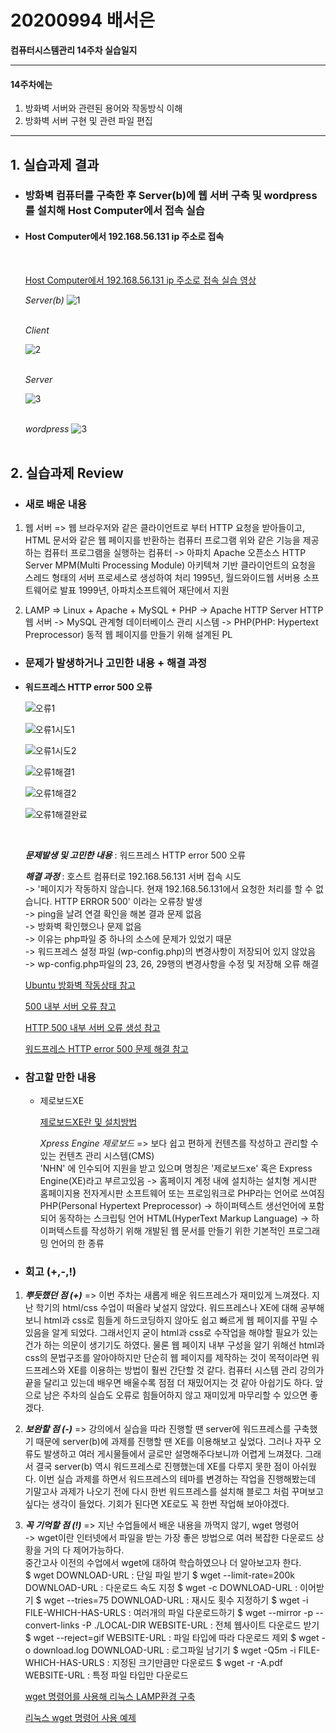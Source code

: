 # 20200994 배서은
**컴퓨터시스템관리 14주차 실습일지**

---
#### 14주차에는 
1. 방화벽 서버와 관련된 용어와 작동방식 이해
2. 방화벽 서버 구현 및 관련 파일 편집
---

## 1. 실습과제 결과

* ### **방화벽 컴퓨터를 구축한 후 Server(b)에 웹 서버 구축 및 wordpress를 설치해 Host Computer에서 접속 실습**
  
* #### **Host Computer에서 192.168.56.131 ip 주소로 접속** <br>
    <br>

    [Host Computer에서 192.168.56.131 ip 주소로 접속 실습 영상](https://baedevelog.tistory.com/12)
    <br>
     
     *Server(b)*
     ![1](https://user-images.githubusercontent.com/77660379/119457747-f9d1d100-bd76-11eb-8e80-94cb8f2de5d7.JPG)

    <br>*Client*

     ![2](https://user-images.githubusercontent.com/77660379/119457751-fb02fe00-bd76-11eb-9735-462b37b0627f.JPG)

     <br>*Server*

     ![3](https://user-images.githubusercontent.com/77660379/119458306-9005f700-bd77-11eb-92e3-cdd7868735d8.JPG)

     <br>*wordpress*
     ![3](https://user-images.githubusercontent.com/77660379/119458306-9005f700-bd77-11eb-92e3-cdd7868735d8.JPG)
    <br><br>

## 2. 실습과제 Review

* ### **새로 배운 내용**

1. 웹 서버
    => 웹 브라우저와 같은 클라이언트로 부터 HTTP 요청을 받아들이고, HTML 문서와 같은 웹 페이지를 반환하는 컴퓨터 프로그램
       위와 같은 기능을 제공하는 컴퓨터 프로그램을 실행하는 컴퓨터
       -> 아파치 Apache
          오픈소스 HTTP Server
          MPM(Multi Processing Module) 아키텍쳐 기반
          클라이언트의 요청을 스레드 형태의 서버 프로세스로 생성하여 처리
          1995년, 월드와이드웹 서버용 소프트웨어로 발표
          1999년, 아파치소프트웨어 재단에서 지원

2. LAMP
    => Linux + Apache + MySQL + PHP
       -> Apache HTTP Server
          HTTP 웹 서버
       -> MySQL
          관계형 데이터베이스 관리 시스템
       -> PHP(PHP: Hypertext Preprocessor)
          동적 웹 페이지를 만들기 위해 설계된 PL

* ### **문제가 발생하거나 고민한 내용 + 해결 과정**

- **워드프레스 HTTP error 500 오류**

    ![오류1](https://user-images.githubusercontent.com/77660379/119448473-5a0f4580-bd6c-11eb-85b0-1f17e7cee39f.JPG)

    ![오류1시도1](https://user-images.githubusercontent.com/77660379/119448479-5c719f80-bd6c-11eb-8f51-82abb7ee4194.JPG)

    ![오류1시도2](https://user-images.githubusercontent.com/77660379/119448481-5d0a3600-bd6c-11eb-9bbb-b5b7999461d8.JPG)

    ![오류1해결1](https://user-images.githubusercontent.com/77660379/119448482-5d0a3600-bd6c-11eb-89ae-1d3affce4421.JPG)

    ![오류1해결2](https://user-images.githubusercontent.com/77660379/119448483-5da2cc80-bd6c-11eb-8c82-30109540064b.JPG)

    ![오류1해결완료](https://user-images.githubusercontent.com/77660379/119448485-5e3b6300-bd6c-11eb-8def-63d45cf905d5.JPG)

    <br>

    ***문제발생 및 고민한 내용*** : 워드프레스 HTTP error 500 오류

    ***해결 과정*** : 호스트 컴퓨터로 192.168.56.131 서버 접속 시도<br>
             -> '페이지가 작동하지 않습니다. 현재 192.168.56.131에서 요청한 처리를 할 수 없습니다. HTTP ERROR 500' 이라는 오류창 발생<br>
             -> ping을 날려 연결 확인을 해본 결과 문제 없음<br>
             -> 방화벽 확인했으나 문제 없음<br>
             -> 이유는 php파일 중 하나의 소스에 문제가 있었기 때문<br>
             -> 워드프레스 설정 파일 (wp-config.php)의 변경사항이 저장되어 있지 않았음<br>
             -> wp-config.php파일의 23, 26, 29행의 변경사항을 수정 및 저장해 오류 해결
    
    [Ubuntu 방화벽 작동상태 참고](http://blog.plura.io/?p=4580)

    [500 내부 서버 오류 참고](https://kor.go-travels.com/34459-500-internal-server-error-explained-2622938-8098952)

    [HTTP 500 내부 서버 오류 생성 참고](https://www.psychz.net/client/question/ko/http-500-internal-server-error.html2)

    [워드프레스 HTTP error 500 문제 해결 참고](https://congjang.com/entry/%EC%9B%8C%EB%93%9C%ED%94%84%EB%A0%88%EC%8A%A4-HTTP-error-500%EB%AC%B8%EC%A0%9C-%ED%95%B4%EA%B2%B0)

* ### **참고할 만한 내용**

  * 제로보드XE
   
    [제로보드XE란 및 설치방법](https://blog.naver.com/anysecure3/220619174287)

    *Xpress Engine 제로보드*
    => 보다 쉽고 편하게 컨텐츠를 작성하고 관리할 수 있는 컨텐츠 관리 시스템(CMS) <br>
    'NHN' 에 인수되어 지원을 받고 있으며 명칭은 '제로보드xe' 혹은 Express Engine(XE)라고 부르고있음
      -> 홈페이지 계정 내에 설치하는 설치형 게시판
         홈페이지용 전자게시판 소프트웨어 또는 프로임워크로 PHP라는 언어로 쓰여짐
         PHP(Personal Hypertext Preprocessor)
          -> 하이퍼텍스트 생선언어에 포함되어 동작하는 스크립팅 언어
         HTML(HyperText Markup Language)
          -> 하이퍼텍스트를 작성하기 위해 개발된 웹 문서를 만들기 위한 기본적인 프로그래밍 언어의 한 종류

* ### **회고 (+,-,!)**

1. ***뿌듯했던 점 (+)***
    => 이번 주차는 새롭게 배운 워드프레스가 재미있게 느껴졌다. 지난 학기의 html/css 수업이 떠올라 낯설지 않았다. 워드프레스나 XE에 대해 공부해보니 html과 css로 힘들게 하드코딩하지 않아도 쉽고 빠르게 웹 페이지를 꾸밀 수 있음을 알게 되었다. 그래서인지 굳이 html과 css로 수작업을 해야할 필요가 있는 건가 하는 의문이 생기기도 하였다. 물론 웹 페이지 내부 구성을 알기 위해선 html과 css의 문법구조를 알아야하지만 단순히 웹 페이지를 제작하는 것이 목적이라면 워드프레스와 XE를 이용하는 방법이 훨씬 간단할 것 같다. 컴퓨터 시스템 관리 강의가 끝을 달리고 있는데 배우면 배울수록 점점 더 재밌어지는 것 같아 아쉽기도 하다. 앞으로 남은 주차의 실습도 오류로 힘들어하지 않고 재미있게 마무리할 수 있으면 좋겠다.<br>
       
2. ***보완할 점 (-)***
    => 강의에서 실습을 따라 진행할 땐 server에 워드프레스를 구축했기 때문에 server(b)에 과제를 진행할 땐 XE를 이용해보고 싶었다. 그러나 자꾸 오류도 발생하고 여러 게시물들에서 글로만 설명해주다보니까 어렵게 느껴졌다. 그래서 결국 server(b) 역시 워드프레스로 진행했는데 XE를 다루지 못한 점이 아쉬웠다. 이번 실습 과제를 하면서 워드프레스의 테마를 변경하는 작업을 진행해봤는데 기말고사 과제가 나오기 전에 다시 한번 워드프레스를 설치해 블로그 처럼 꾸며보고 싶다는 생각이 들었다. 기회가 된다면 XE로도 꼭 한번 작업해 보아야겠다.<br>
 
3. ***꼭 기억할 점 (!)*** 
    => 지난 수업들에서 배운 내용을 까먹지 않기, wget 명령어<br>
         -> wget이란 인터넷에서 파일을 받는 가장 좋은 방법으로 여러 복잡한 다운로드 상황을 거의 다 제어가능하다. <br>
         중간고사 이전의 수업에서 wget에 대하여 학습하였으나 더 알아보고자 한다.<br>
         $ wget DOWNLOAD-URL : 단일 파일 받기
         $ wget --limit-rate=200k DOWNLOAD-URL : 다운로드 속도 지정
         $ wget -c DOWNLOAD-URL : 이어받기
         $ wget --tries=75 DOWNLOAD-URL : 재시도 횟수 지정하기
         $ wget -i FILE-WHICH-HAS-URLS : 여러개의 파일 다운로드하기
         $ wget --mirror -p --convert-links -P ./LOCAL-DIR WEBSITE-URL : 전체 웹사이트 다운로드 받기
         $ wget --reject=gif WEBSITE-URL : 파일 타입에 따라 다운로드 제외
         $ wget -o download.log DOWNLOAD-URL : 로그파일 남기기
         $ wget -Q5m -i FILE-WHICH-HAS-URLS : 지정된 크기만큼만 다운로드
         $ wget -r -A.pdf WEBSITE-URL : 특정 파일 타입만 다운로드

    [wget 명령어를 사용해 리눅스 LAMP환경 구축](https://m.blog.naver.com/PostView.naver?blogId=cutecameron2&logNo=220543467221&proxyReferer=http:%2F%2F210.117.121.212%2F)

    [리눅스 wget 명령어 사용 예제](https://sisiblog.tistory.com/25F)